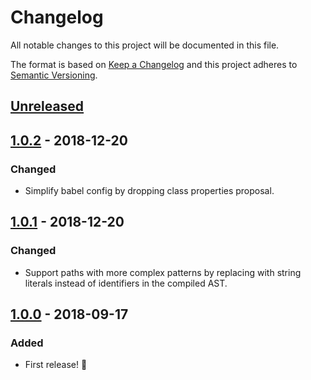 # Changelog

All notable changes to this project will be documented in this file.

The format is based on [Keep a Changelog](http://keepachangelog.com/en/1.0.0/) and this project adheres to [Semantic Versioning](http://semver.org/spec/v2.0.0.html).

## [Unreleased]

## [1.0.2] - 2018-12-20
### Changed
- Simplify babel config by dropping class properties proposal.

## [1.0.1] - 2018-12-20
### Changed
- Support paths with more complex patterns by replacing with string literals instead of identifiers in the compiled AST.

## [1.0.0] - 2018-09-17
### Added
- First release! 🎉

[Unreleased]: https://github.com/CultureHQ/components/compare/v1.0.2...HEAD
[1.0.2]: https://github.com/CultureHQ/components/compare/v1.0.1...v1.0.2
[1.0.1]: https://github.com/CultureHQ/components/compare/v1.0.0...v1.0.1
[1.0.0]: https://github.com/CultureHQ/components/compare/aee58e...v1.0.0
